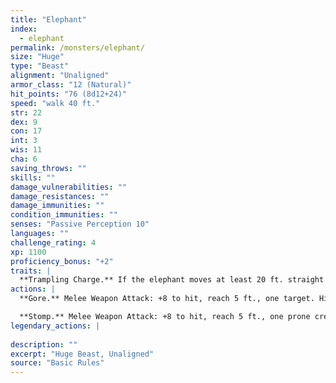 ```yaml
---
title: "Elephant"
index:
  - elephant
permalink: /monsters/elephant/
size: "Huge"
type: "Beast"
alignment: "Unaligned"
armor_class: "12 (Natural)"
hit_points: "76 (8d12+24)"
speed: "walk 40 ft."
str: 22
dex: 9
con: 17
int: 3
wis: 11
cha: 6
saving_throws: ""
skills: ""
damage_vulnerabilities: ""
damage_resistances: ""
damage_immunities: ""
condition_immunities: ""
senses: "Passive Perception 10"
languages: ""
challenge_rating: 4
xp: 1100
proficiency_bonus: "+2"
traits: |
  **Trampling Charge.** If the elephant moves at least 20 ft. straight toward a creature and then hits it with a gore attack on the same turn, that target must succeed on a DC 12 Strength saving throw or be knocked prone. If the target is prone, the elephant can make one stomp attack against it as a bonus action.
actions: |
  **Gore.** Melee Weapon Attack: +8 to hit, reach 5 ft., one target. Hit: 19 (3d8 + 6) piercing damage.

  **Stomp.** Melee Weapon Attack: +8 to hit, reach 5 ft., one prone creature. Hit: 22 (3d10 + 6) bludgeoning damage.  
legendary_actions: |
  
description: ""
excerpt: "Huge Beast, Unaligned"
source: "Basic Rules"
---
```

